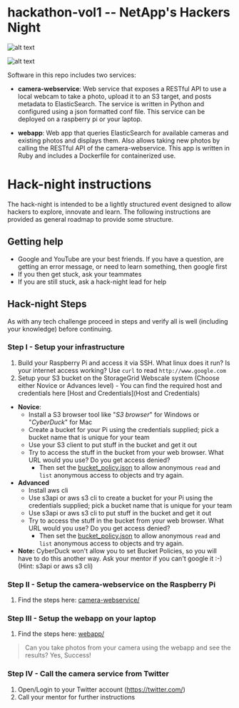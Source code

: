 # hackathon-vol1 -- NetApp's Hackers Night

![alt text](https://cloud.githubusercontent.com/assets/917241/20307809/701866c8-ab41-11e6-8709-3fd4c6b0bfd9.png)

![alt text](https://cloud.githubusercontent.com/assets/917241/20307810/701dfb10-ab41-11e6-9a54-3658da774bd0.png)


Software in this repo includes two services:

* **camera-webservice**: Web service that exposes a RESTful API to use a local webcam to take a photo, upload it to an S3 target, and posts metadata to ElasticSearch.  The service is written in Python and configured using a json formatted conf file. This service can be deployed on a raspberry pi or your laptop.

* **webapp**: Web app that queries ElasticSearch for available cameras and existing photos and displays them. Also allows taking new photos by calling the RESTful API of the camera-webservice.  This app is written in Ruby and includes a Dockerfile for containerized use.

# Hack-night instructions

The hack-night is intended to be a lightly structured event designed to allow hackers to explore, innovate and learn. The following instructions are provided as general roadmap to provide some structure.

## Getting help
* Google and YouTube are your best friends. If you have a question, are getting an error message, or need to learn something, then google first
* If you then get stuck, ask your teammates
* If you are still stuck, ask a hack-night lead for help

## Hack-night Steps

As with any tech challenge proceed in steps and verify all is well (including your knowledge) before continuing.

### Step I - Setup your infrastructure

1. Build your Raspberry Pi and access it via SSH.  What linux does it run?  Is your internet access working?  Use `curl` to read `http://www.google.com`
2. Setup your S3 bucket on the StorageGrid Webscale system (Choose either Novice or Advances level) - You can find the required host and credentials here [Host and Credentials](Host and Credentials)
  * **Novice**:
    * Install a S3 browser tool like "*S3 browser*" for Windows or "*CyberDuck*" for Mac
    * Create a bucket for your Pi using the credentials supplied; pick a bucket name that is unique for your team
    * Use your S3 client to put stuff in the bucket and get it out
    * Try to access the stuff in the bucket from your web browser. What URL would you use?  Do you get access denied?  
       * Then set the [bucket_policy.json](bucket_policy.json) to allow anonymous `read` and `list` anonymous access to objects and try again.
  * **Advanced**
    * Install aws cli
    * Use s3api or aws s3 cli to create a bucket for your Pi using the credentials supplied; pick a bucket name that is unique for your team 
    * Use s3api or aws s3 cli to put stuff in the bucket and get it out
    * Try to access the stuff in the bucket from your web browser. What URL would you use?  Do you get access denied?  
      * Then set the [bucket_policy.json](bucket_policy.json) to allow anonymous `read` and `list` anonymous access to objects and try again.
   * **Note:** CyberDuck won't allow you to set Bucket Policies, so you will have to do this another way. Ask your mentor if you can't google it :-) (Hint: s3api or aws s3 cli)

### Step II - Setup the camera-webservice on the Raspberry Pi
1. Find the steps here: [camera-webservice/](camera-webservice/)

### Step III - Setup the webapp on your laptop
1.  Find the steps here: [webapp/](webapp/)

> Can you take photos from your camera using the webapp and see the results?  Yes, Success!
### Step IV - Call the camera service from Twitter
1. Open/Login to your Twitter account (https://twitter.com/)
2. Call your mentor for further instructions 


